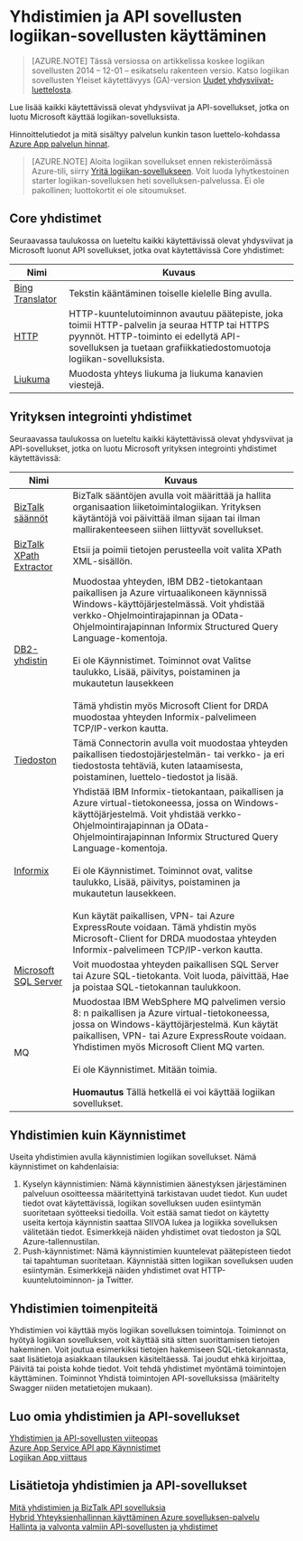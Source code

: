 <properties
    pageTitle="Käytettävissä olevat yhdysviivat ja API-sovellusten luettelo | Sovelluksen Microsoft Azure-palvelu"
    description="Lue lisätietoja Azure App Service API-sovellusten ja yhdistimet"
    services="logic-apps"
    documentationCenter=""
    authors="MandiOhlinger"
    manager="erikre"
    editor="cgronlun"/>

<tags
    ms.service="logic-apps"
    ms.workload="integration"
    ms.tgt_pltfrm="na"
    ms.devlang="na"
    ms.topic="get-started-article"
    ms.date="09/01/2016"
    ms.author="mandia"/>


# <a name="list-of-connectors-and-api-apps-to-use-in-your-logic-apps"></a>Yhdistimien ja API sovellusten logiikan-sovellusten käyttäminen
>[AZURE.NOTE] Tässä versiossa on artikkelissa koskee logiikan sovellusten 2014 – 12-01 – esikatselu rakenteen versio. Katso logiikan sovellusten Yleiset käytettävyys (GA)-version [Uudet yhdysviivat-luettelosta](../connectors/apis-list.md).

Lue lisää kaikki käytettävissä olevat yhdysviivat ja API-sovellukset, jotka on luotu Microsoft käyttää logiikan-sovelluksista.

Hinnoittelutiedot ja mitä sisältyy palvelun kunkin tason luettelo-kohdassa [Azure App palvelun hinnat](https://azure.microsoft.com/pricing/details/app-service/).

> [AZURE.NOTE] Aloita logiikan sovellukset ennen rekisteröimässä Azure-tili, siirry [Yritä logiikan-sovellukseen](https://tryappservice.azure.com/?appservice=logic). Voit luoda lyhytkestoinen starter logiikan-sovelluksen heti sovelluksen-palvelussa. Ei ole pakollinen; luottokortit ei ole sitoumukset.

## <a name="core-connectors"></a>Core yhdistimet
Seuraavassa taulukossa on lueteltu kaikki käytettävissä olevat yhdysviivat ja Microsoft luonut API sovellukset, jotka ovat käytettävissä Core yhdistimet:

Nimi | Kuvaus
--- | ---
[Bing Translator](https://azure.microsoft.com/marketplace/partners/bing/microsofttranslator/) | Tekstin kääntäminen toiselle kielelle Bing avulla.
[HTTP](app-service-logic-connector-http.md) | HTTP-kuuntelutoiminnon avautuu päätepiste, joka toimii HTTP-palvelin ja seuraa HTTP tai HTTPS pyynnöt. HTTP-toiminto ei edellytä API-sovelluksen ja tuetaan grafiikkatiedostomuotoja logiikan-sovelluksista.
[Liukuma](app-service-logic-connector-slack.md) | Muodosta yhteys liukuma ja liukuma kanavien viestejä.


## <a name="enterprise-integration-connectors"></a>Yrityksen integrointi yhdistimet
Seuraavassa taulukossa on lueteltu kaikki käytettävissä olevat yhdysviivat ja API-sovellukset, jotka on luotu Microsoft yrityksen integrointi yhdistimet käytettävissä:

Nimi  | Kuvaus
------------- | -------------
[BizTalk säännöt](app-service-logic-use-biztalk-rules.md) | BizTalk sääntöjen avulla voit määrittää ja hallita organisaation liiketoimintalogiikan. Yrityksen käytäntöjä voi päivittää ilman sijaan tai ilman mallirakenteeseen siihen liittyvät sovellukset.
[BizTalk XPath Extractor](app-service-logic-xpath-extract.md) | Etsii ja poimii tietojen perusteella voit valita XPath XML-sisällön.
[DB2-yhdistin](app-service-logic-connector-db2.md) | Muodostaa yhteyden, IBM DB2-tietokantaan paikallisen ja Azure virtuaalikoneen käynnissä Windows-käyttöjärjestelmässä. Voit yhdistää verkko-Ohjelmointirajapinnan ja OData-Ohjelmointirajapinnan Informix Structured Query Language-komentoja. <br/><br/>Ei ole Käynnistimet. Toiminnot ovat Valitse taulukko, Lisää, päivitys, poistaminen ja mukautetun lausekkeen<br/><br/>Tämä yhdistin myös Microsoft Client for DRDA muodostaa yhteyden Informix-palvelimeen TCP/IP-verkon kautta.
[Tiedoston](app-service-logic-connector-file.md) | Tämä Connectorin avulla voit muodostaa yhteyden paikallisen tiedostojärjestelmän- tai verkko- ja eri tiedostosta tehtäviä, kuten lataamisesta, poistaminen, luettelo-tiedostot ja lisää.
[Informix](app-service-logic-connector-informix.md) | Yhdistää IBM Informix-tietokantaan, paikallisen ja Azure virtual-tietokoneessa, jossa on Windows-käyttöjärjestelmä. Voit yhdistää verkko-Ohjelmointirajapinnan ja OData-Ohjelmointirajapinnan Informix Structured Query Language-komentoja.<br/><br/>Ei ole Käynnistimet. Toiminnot ovat, valitse taulukko, Lisää, päivitys, poistaminen ja mukautetun lausekkeen.<br/><br/>Kun käytät paikallisen, VPN- tai Azure ExpressRoute voidaan. Tämä yhdistin myös Microsoft-Client for DRDA muodostaa yhteyden Informix-palvelimeen TCP/IP-verkon kautta.
[Microsoft SQL Server](app-service-logic-connector-sql.md) | Voit muodostaa yhteyden paikallisen SQL Server tai Azure SQL-tietokanta. Voit luoda, päivittää, Hae ja poistaa SQL-tietokannan taulukkoon.
MQ | Muodostaa IBM WebSphere MQ palvelimen versio 8: n paikallisen ja Azure virtual-tietokoneessa, jossa on Windows-käyttöjärjestelmä. Kun käytät paikallisen, VPN- tai Azure ExpressRoute voidaan. Yhdistimen myös Microsoft Client MQ varten.<br/><br/>Ei ole Käynnistimet. Mitään toimia.<br/><br/>**Huomautus** Tällä hetkellä ei voi käyttää logiikan sovellukset.

## <a name="connectors-as-triggers"></a>Yhdistimien kuin Käynnistimet
Useita yhdistimien avulla käynnistimien logiikan sovellukset. Nämä käynnistimet on kahdenlaisia:

1. Kyselyn käynnistimien: Nämä käynnistimien äänestyksen järjestäminen palveluun osoitteessa määritettyinä tarkistavan uudet tiedot. Kun uudet tiedot ovat käytettävissä, logiikan sovelluksen uuden esiintymän suoritetaan syötteeksi tiedoilla. Voit estää samat tiedot on käytetty useita kertoja käynnistin saattaa SIIVOA lukea ja logiikka sovelluksen välitetään tiedot. Esimerkkejä näiden yhdistimet ovat tiedoston ja SQL Azure-tallennustilan.
2. Push-käynnistimet: Nämä käynnistimien kuuntelevat päätepisteen tiedot tai tapahtuman suoritetaan. Käynnistää sitten logiikan sovelluksen uuden esiintymän. Esimerkkejä näiden yhdistimet ovat HTTP-kuuntelutoiminnon- ja Twitter.

## <a name="connectors-as-actions"></a>Yhdistimien toimenpiteitä
Yhdistimien voi käyttää myös logiikan sovelluksen toimintoja. Toiminnot on hyötyä logiikan sovelluksen, voit käyttää sitä sitten suorittamisen tietojen hakeminen. Voit joutua esimerkiksi tietojen hakemiseen SQL-tietokannasta, saat lisätietoja asiakkaan tilauksen käsiteltäessä. Tai joudut ehkä kirjoittaa, Päivitä tai poista kohde tiedot. Voit tehdä yhdistimet myöntämä toimintojen käyttäminen. Toiminnot Yhdistä toimintojen API-sovelluksissa (määritelty Swagger niiden metatietojen mukaan).

## <a name="create-your-own-connectors-and-api-apps"></a>Luo omia yhdistimien ja API-sovellukset
[Yhdistimien ja API-sovellusten viiteopas](http://aka.ms/appservicesconnectorreference)  
[Azure App Service API app Käynnistimet](../app-service-api/app-service-api-dotnet-triggers.md)  
[Logiikan App viittaus](https://msdn.microsoft.com/library/azure/dn948510.aspx)

## <a name="more-on-connectors-and-api-apps"></a>Lisätietoja yhdistimien ja API-sovellukset
[Mitä yhdistimien ja BizTalk API sovelluksia](app-service-logic-what-are-biztalk-api-apps.md)  
[Hybrid Yhteyksienhallinnan käyttäminen Azure sovelluksen-palvelu](app-service-logic-hybrid-connection-manager.md)  
[Hallinta ja valvonta valmiin API-sovellusten ja yhdistimet](app-service-logic-monitor-your-connectors.md)
